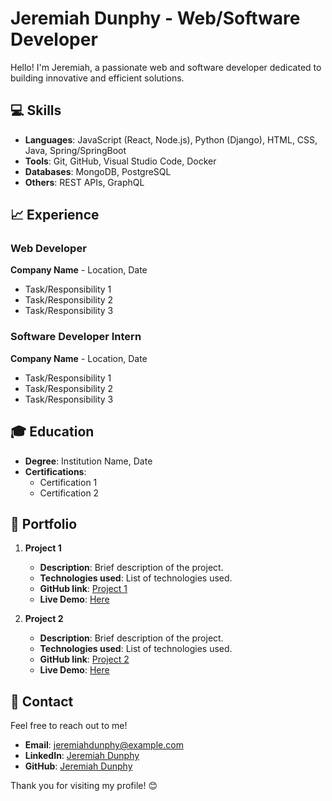 # Jeremiah Dunphy - Web/Software Developer

Hello! I'm Jeremiah, a passionate web and software developer dedicated to building innovative and efficient solutions.

## 💻 Skills
- **Languages**: JavaScript (React, Node.js), Python (Django), HTML, CSS, Java, Spring/SpringBoot
- **Tools**: Git, GitHub, Visual Studio Code, Docker
- **Databases**: MongoDB, PostgreSQL
- **Others**: REST APIs, GraphQL

## 📈 Experience

### Web Developer
**Company Name** - Location, Date

- Task/Responsibility 1
- Task/Responsibility 2
- Task/Responsibility 3

### Software Developer Intern
**Company Name** - Location, Date

- Task/Responsibility 1
- Task/Responsibility 2
- Task/Responsibility 3

## 🎓 Education
- **Degree**: Institution Name, Date
- **Certifications**:
  - Certification 1
  - Certification 2

## 📜 Portfolio

1. **Project 1**
    - **Description**: Brief description of the project.
    - **Technologies used**: List of technologies used.
    - **GitHub link**: [Project 1](https://github.com/JeremiahDunphy/Project1)
    - **Live Demo**: [Here](https://www.project1demo.com)

2. **Project 2**
    - **Description**: Brief description of the project.
    - **Technologies used**: List of technologies used.
    - **GitHub link**: [Project 2](https://github.com/JeremiahDunphy/Project2)
    - **Live Demo**: [Here](https://www.project2demo.com)

## 📧 Contact
Feel free to reach out to me!

- **Email**: jeremiahdunphy@example.com
- **LinkedIn**: [Jeremiah Dunphy](https://www.linkedin.com/in/jeremiahdunphy/)
- **GitHub**: [Jeremiah Dunphy](https://github.com/JeremiahDunphy)

Thank you for visiting my profile! 😊

